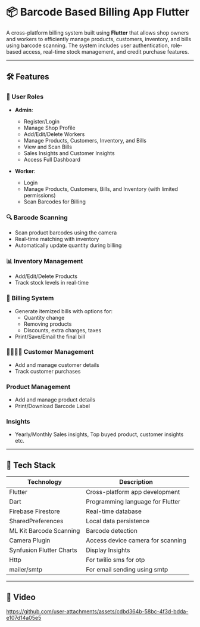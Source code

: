 # 📦 Barcode Based Billing App Flutter

A cross-platform billing system built using **Flutter** that allows shop owners and workers to efficiently manage products, customers, inventory, and bills using barcode scanning. The system includes user authentication, role-based access, real-time stock management, and credit purchase features.

---

## 🛠️ Features

### 👥 User Roles
- **Admin**:
  - Register/Login
  - Manage Shop Profile
  - Add/Edit/Delete Workers
  - Manage Products, Customers, Inventory, and Bills
  - View and Scan Bills
  - Sales Insights and Customer Insights
  - Access Full Dashboard

- **Worker**:
  - Login
  - Manage Products, Customers, Bills, and Inventory (with limited permissions)
  - Scan Barcodes for Billing

### 🔍 Barcode Scanning
- Scan product barcodes using the camera
- Real-time matching with inventory
- Automatically update quantity during billing

### 📊 Inventory Management
- Add/Edit/Delete Products
- Track stock levels in real-time

### 🧾 Billing System
- Generate itemized bills with options for:
  - Quantity change
  - Removing products
  - Discounts, extra charges, taxes
- Print/Save/Email the final bill

### 👨‍👩‍👧‍👦 Customer Management
- Add and manage customer details
- Track customer purchases

### Product Management
- Add and manage product details
- Print/Download Barcode Label

### Insights
- Yearly/Monthly Sales insights, Top buyed product, customer insights etc.

---

## 🚀 Tech Stack

| Technology       | Description                         |
|------------------|-------------------------------------|
| Flutter          | Cross-platform app development      |
| Dart             | Programming language for Flutter    |
| Firebase Firestore | Real-time database                 |
| SharedPreferences | Local data persistence             |
| ML Kit Barcode Scanning | Barcode detection             |
| Camera Plugin    | Access device camera for scanning   |
| Synfusion Flutter Charts | Display Insights           |
| Http             | For twilio sms for otp              |
| mailer/smtp      | For email sending using smtp       |

---

## 📱 Video

https://github.com/user-attachments/assets/cdbd364b-58bc-4f3d-bdda-e107d14a05e5







